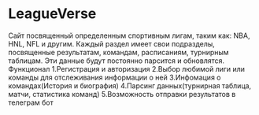 # LeagueVerse
Сайт посвященный определенным спортивным лигам, таким как: NBA, HNL, NFL и другим. 
Каждый раздел имеет свои подразделы, посвященные результатам, командам, расписаниям, турнирным таблицам. Эти данные будут постоянно парсится и обновлятся.
Функционал
1.Регистрация и авторизация
2.Выбор любимой лиги или команды для отслеживания информации о ней
3.Инфомация о командах(История и биография)
4.Парсинг данных(турнирная таблица, матчи, статистика команд)
5.Возможность отправки результатов в телеграм бот
